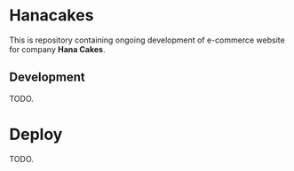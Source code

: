# Hanacakes
This is repository containing ongoing development of e-commerce website for company **Hana Cakes**.

## Development
TODO.

# Deploy
TODO.
